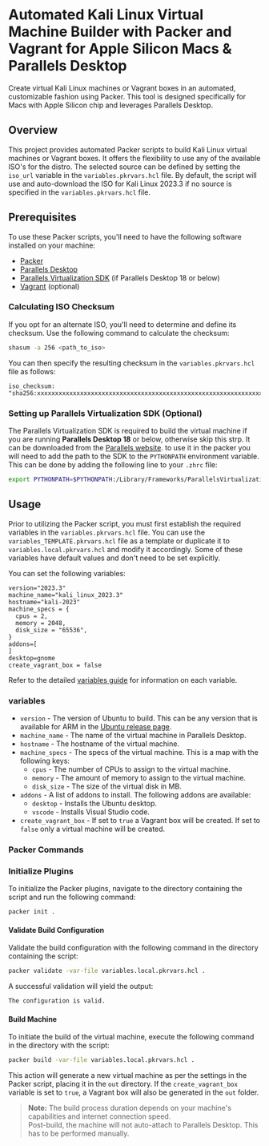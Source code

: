 # Automated Kali Linux Virtual Machine Builder with Packer and Vagrant for Apple Silicon Macs & Parallels Desktop

Create virtual Kali Linux machines or Vagrant boxes in an automated, customizable fashion using Packer. This tool is designed specifically for Macs with Apple Silicon chip and leverages Parallels Desktop.

## Overview

This project provides automated Packer scripts to build Kali Linux virtual machines or Vagrant boxes. It offers the flexibility to use any of the available ISO's for the distro. The selected source can be defined by setting the `iso_url` variable in the `variables.pkrvars.hcl` file. By default, the script will use and auto-download the ISO for Kali Linux 2023.3 if no source is specified in the `variables.pkrvars.hcl` file.

## Prerequisites

To use these Packer scripts, you'll need to have the following software installed on your machine:

* [Packer](https://www.packer.io/)
* [Parallels Desktop](https://www.parallels.com/products/desktop/)
* [Parallels Virtualization SDK](https://www.parallels.com/products/desktop/download/) (if Parallels Desktop 18 or below)
* [Vagrant](https://www.vagrantup.com/) (optional)

### Calculating ISO Checksum

If you opt for an alternate ISO, you'll need to determine and define its checksum. Use the following command to calculate the checksum:

```bash
shasum -a 256 <path_to_iso>
```

You can then specify the resulting checksum in the `variables.pkrvars.hcl` file as follows:

```hcl
iso_checksum: "sha256:xxxxxxxxxxxxxxxxxxxxxxxxxxxxxxxxxxxxxxxxxxxxxxxxxxxxxxxxxxxxxxxx"
```

### Setting up Parallels Virtualization SDK (Optional)

The Parallels Virtualization SDK is required to build the virtual machine if you are running **Parallels Desktop 18** or below, otherwise skip this strp. It can be downloaded from the [Parallels website](https://www.parallels.com/products/desktop/download/). to use it in the packer you will need to add the path to the SDK to the `PYTHONPATH` environment variable. This can be done by adding the following line to your `.zhrc` file:

  ```bash
  export PYTHONPATH=$PYTHONPATH:/Library/Frameworks/ParallelsVirtualizationSDK.framework/Versions/Current/Libraries/Python/3.7
  ```

## Usage

Prior to utilizing the Packer script, you must first establish the required variables in the `variables.pkrvars.hcl` file. You can use the `variables_TEMPLATE.pkrvars.hcl` file as a template or duplicate it to `variables.local.pkrvars.hcl` and modify it accordingly. Some of these variables have default values and don't need to be set explicitly.

You can set the following variables:

```hcl
version="2023.3"
machine_name="kali_linux_2023.3"
hostname="kali-2023"
machine_specs = {
  cpus = 2,
  memory = 2048,
  disk_size = "65536",
}
addons=[
]
desktop=gnome
create_vagrant_box = false
```

Refer to the detailed [variables guide](./VARIABLES.md) for information on each variable.

### variables

* `version` - The version of Ubuntu to build. This can be any version that is available for ARM in the [Ubuntu release page](https://https://releases.ubuntu.com).
* `machine_name` - The name of the virtual machine in Parallels Desktop.
* `hostname` - The hostname of the virtual machine.
* `machine_specs` - The specs of the virtual machine. This is a map with the following keys:
  * `cpus` - The number of CPUs to assign to the virtual machine.
  * `memory` - The amount of memory to assign to the virtual machine.
  * `disk_size` - The size of the virtual disk in MB.
* `addons` - A list of addons to install. The following addons are available:
  * `desktop` - Installs the Ubuntu desktop.
  * `vscode` - Installs Visual Studio code.
* `create_vagrant_box` - If set to `true` a Vagrant box will be created. If set to `false` only a virtual machine will be created.

### Packer Commands

### Initialize Plugins

To initialize the Packer plugins, navigate to the directory containing the script and run the following command:

```bash
packer init .
```

#### Validate Build Configuration

Validate the build configuration with the following command in the directory containing the script:

```bash
packer validate -var-file variables.local.pkrvars.hcl .
```

A successful validation will yield the output:

```bash
The configuration is valid.
```

#### Build Machine

To initiate the build of the virtual machine, execute the following command in the directory with the script:

```bash
packer build -var-file variables.local.pkrvars.hcl .
```

This action will generate a new virtual machine as per the settings in the Packer script, placing it in the `out` directory. If the `create_vagrant_box` variable is set to `true`, a Vagrant box will also be generated in the `out` folder.

> **Note:** The build process duration depends on your machine's capabilities and internet connection speed.  
> Post-build, the machine will not auto-attach to Parallels Desktop. This has to be performed manually.
